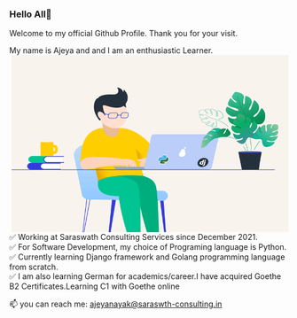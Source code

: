 ### Hello All👋

Welcome to my official Github Profile. Thank you for your visit.

My name is Ajeya and and I am an enthusiastic Learner.
<img align="right" alt="GIF" src="https://github.com/ajenayak/ajenayak/blob/main/python-2.gif?raw=true" width="500" height="320" />

✅  Working at Saraswath Consulting Services since December 2021.<br />
✅  For Software Development, my choice of Programing language is Python. <br />
✅  Currently learning Django framework and Golang programming language from scratch.<br />
✅  I am also learning German for academics/career.I have acquired Goethe B2 Certificates.Learning C1 with Goethe online <br />

 📫 you can reach me: [ajeyanayak@saraswth-consulting.in](mailto:ajeyanayak@saraswath-consulting.in)
